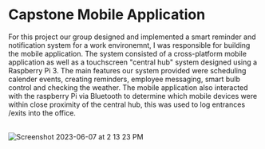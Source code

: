 # Capstone Mobile Application

For this project our group designed and implemented a smart reminder and notification system for a work environemnt, I was responsible for building the mobile application. The system consisted of a cross-platform mobile application as well as a touchscreen "central hub" system designed using a Raspberry Pi 3. The main features our system provided were scheduling calender events, creating reminders, employee messaging, smart bulb control and checking the weather. The mobile application also interacted with the raspberry Pi via Bluetooth to determine which mobile devices were within close proximity of the central hub, this was used to log entrances /exits into the office.
<br>
<br>


![Screenshot 2023-06-07 at 2 13 23 PM](https://github.com/AnthonyValenti/Capstone_MobileApp/assets/57304403/f0a3a308-684d-46be-b3f6-951c7df53cc2)
